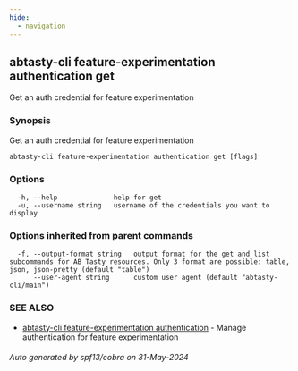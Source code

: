 ```yaml
---
hide:
  - navigation
---
```

## abtasty-cli feature-experimentation authentication get

Get an auth credential for feature experimentation

### Synopsis

Get an auth credential for feature experimentation

```
abtasty-cli feature-experimentation authentication get [flags]
```

### Options

```
  -h, --help              help for get
  -u, --username string   username of the credentials you want to display
```

### Options inherited from parent commands

```
  -f, --output-format string   output format for the get and list subcommands for AB Tasty resources. Only 3 format are possible: table, json, json-pretty (default "table")
      --user-agent string      custom user agent (default "abtasty-cli/main")
```

### SEE ALSO

* [abtasty-cli feature-experimentation authentication](abtasty-cli_feature-experimentation_authentication.md)	 - Manage authentication for feature experimentation

###### Auto generated by spf13/cobra on 31-May-2024
